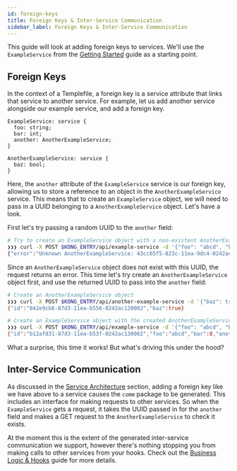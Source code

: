 ```yaml
---
id: foreign-keys 
title: Foreign Keys & Inter-Service Communication
sidebar_label: Foreign Keys & Inter-Service Communication
---
```


This guide will look at adding foreign keys to services.
We'll use the `ExampleService` from the [Getting Started](../getting-started.md) guide as a starting point.

## Foreign Keys
In the context of a Templefile, a foreign key is a service attribute that links that service to another service.
For example, let us add another service alongside our example service, and add a foreign key.

```templefile
ExampleService: service {
  foo: string;
  bar: int;
  another: AnotherExampleService;
}

AnotherExampleService: service {
  baz: bool;
}
```

Here, the `another` attribute of the `ExampleService` service is our foreign key, allowing us to store a reference to an object in the `AnotherExampleService` service.
This means that to create an `ExampleService` object, we will need to pass in a UUID belonging to a `AnotherExampleService` object. Let's have a look.

First let's try passing a random UUID to the `another` field:
```bash
# Try to create an ExampleService object with a non-existent AnotherExampleService object reference
❯❯❯ curl -X POST $KONG_ENTRY/api/example-service -d '{"foo": "abcd", "bar": 8, "another": "43cc65f5-823c-11ea-9dc4-0242ac180003"}'
{"error":"Unknown AnotherExampleService: 43cc65f5-823c-11ea-9dc4-0242ac180003"}
```

Since an `AnotherExampleService` object does not exist with this UUID, the request returns an error.
This time let's try create an `AnotherExampleService` object first, and use the returned UUID to pass into the `another` field:
```bash
# Create an AnotherExampleService object
❯❯❯ curl -X POST $KONG_ENTRY/api/another-example-service -d '{"baz": true}'
{"id":"842e9cb6-87d3-11ea-b556-0242ac120002","baz":true}

# Create an ExampleService object with the created AnotherExampleService object UUID
❯❯❯ curl -X POST $KONG_ENTRY/api/example-service -d '{"foo": "abcd", "bar": 8, "another": "842e9cb6-87d3-11ea-b556-0242ac120002"}'
{"id":"b12af831-87d3-11ea-b53f-0242ac130002","foo":"abcd","bar":8,"another":"842e9cb6-87d3-11ea-b556-0242ac120002"}
```

What a surprise, this time it works! But what's driving this under the hood?

## Inter-Service Communication
As discussed in the [Service Architecture](../arch/service.md) section, adding a foreign key like we have above to a service causes the `comm` package to be generated.
This includes an interface for making requests to other services.
So when the `ExampleService` gets a request, it takes the UUID passed in for the `another` field and makes a GET request to the `AnotherExampleService` to check it exists.

At the moment this is the extent of the generated inter-service communication we support, however there's nothing stopping you from making calls to other services from your hooks.
Check out the [Business Logic & Hooks](hooks.md) guide for more details.

